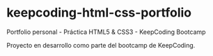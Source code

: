# keepcoding-html-css-portfolio
Portfolio personal - Práctica HTML5 &amp; CSS3 - KeepCoding Bootcamp


Proyecto en desarrollo como parte del bootcamp de KeepCoding.


